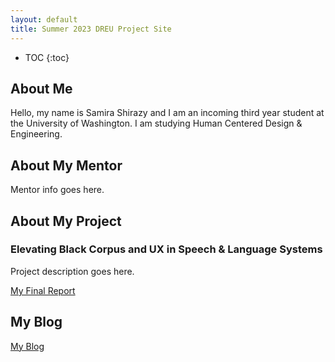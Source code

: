 ```yaml
---
layout: default
title: Summer 2023 DREU Project Site
---
```


* TOC
{:toc}

## About Me

Hello, my name is Samira Shirazy and I am an incoming third year student at the University of Washington. I am studying Human Centered Design & Engineering. 

## About My Mentor

Mentor info goes here.

## About My Project
### Elevating Black Corpus and UX in Speech & Language Systems

Project description goes here.

[My Final Report](files/finalreport.pdf)

## My Blog

[My Blog](blog.html)
